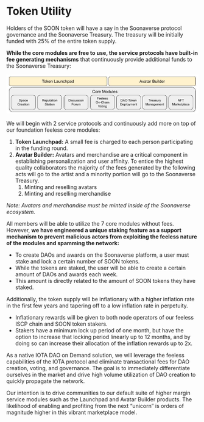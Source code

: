 # Token Utility

Holders of the SOON token will have a say in the Soonaverse protocol governance and the Soonaverse Treasury. The treasury will be initially funded with 25% of the entire token supply.



**While the core modules are free to use, the service protocols have built-in fee generating mechanisms** that continuously provide additional funds to the Soonaverse Treasury:

![](<../.gitbook/assets/image (23).png>)

We will begin with 2 service protocols and continuously add more on top of our foundation feeless core modules:

1. **Token Launchpad:** A small fee is charged to each person participating in the funding round.
2. **Avatar Builder:** Avatars and merchandise are a critical component in establishing personalization and user affinity. To entice the highest quality collaborators the majority of the fees generated by the following acts will go to the artist and a minority portion will go to the Soonaverse Treasury.
   1. Minting and reselling avatars
   2. Minting and reselling merchandise

_Note: Avatars and merchandise must be minted inside of the Soonaverse ecosystem._



All members will be able to utilize the 7 core modules without fees. However, **we have engineered a unique staking feature as a support mechanism to prevent malicious actors from exploiting the feeless nature of the modules and spamming the network:**

* To create DAOs and awards on the Soonaverse platform, a user must stake and lock a certain number of SOON tokens.
* While the tokens are staked, the user will be able to create a certain amount of DAOs and awards each week.
* This amount is directly related to the amount of SOON tokens they have staked.

Additionally, the token supply will be inflationary with a higher inflation rate in the first few years and tapering off to a low inflation rate in perpetuity.

* Inflationary rewards will be given to both node operators of our feeless ISCP chain and SOON token stakers.
* Stakers have a minimum lock up period of one month, but have the option to increase that locking period linearly up to 12 months, and by doing so can increase their allocation of the inflation rewards up to 2x.

As a native IOTA DAO on Demand solution, we will leverage the feeless capabilities of the IOTA protocol and eliminate transactional fees for DAO creation, voting, and governance. The goal is to immediately differentiate ourselves in the market and drive high volume utilization of DAO creation to quickly propagate the network.

Our intention is to drive communities to our default suite of higher margin service modules such as the Launchpad and Avatar Builder products. The likelihood of enabling and profiting from the next “unicorn” is orders of magnitude higher in this vibrant marketplace model.
